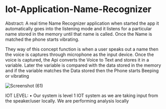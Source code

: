 # Iot-Application-Name-Recognizer

Abstract:
A real time Name Recognizer application when started the app it automatically goes into the listening mode and it listens for a particular name stored in the memory until that name is called. Once the Name is matched the phone starts vibrating. 

They way of this concept function is when a user speaks out a name then the voice is captures through microphone as the input device. 
Once the voice is captured, the Api converts the Voice to Text and stores it in a variable.
Later the variable is compared with the data stored in the memory and if the variable matches the Data stored then the Phone starts Beeping or vibrating


![Screenshot (61)](https://user-images.githubusercontent.com/54437743/226124555-3cc4293a-18f1-4058-b25d-f8d67359ccdf.png)

IOT LEVEL:
•	Our system is level 1 IOT system as we are taking input from the speaker/user locally.
We are performing analysis locally

